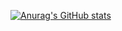 [![Anurag's GitHub stats](https://github-readme-stats.vercel.app/api?username=eliuttth-dev)](https://github.com/anuraghazra/github-readme-stats)

